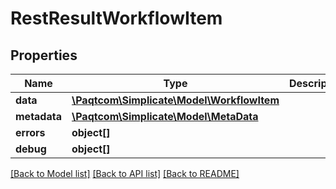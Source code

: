 # RestResultWorkflowItem

## Properties

 Name         | Type                                                      | Description | Notes      
--------------|-----------------------------------------------------------|-------------|------------
 **data**     | [**\Paqtcom\Simplicate\Model\WorkflowItem**](WorkflowItem.md) |             | [optional] 
 **metadata** | [**\Paqtcom\Simplicate\Model\MetaData**](MetaData.md)         |             | [optional] 
 **errors**   | **object[]**                                              |             | [optional] 
 **debug**    | **object[]**                                              |             | [optional] 

[[Back to Model list]](../README.md#documentation-for-models) [[Back to API list]](../README.md#documentation-for-api-endpoints) [[Back to README]](../README.md)


